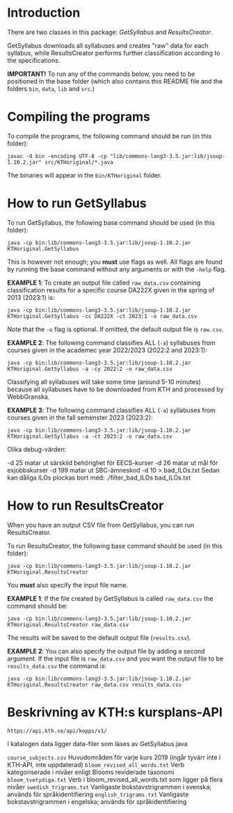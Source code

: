 # Introduction

There are two classes in this package: *GetSyllabus* and *ResultsCreator*.

GetSyllabus downloads all syllabuses and creates "raw" data for each syllabus,
while ResultsCreator performs further classification according to the specifications.

**IMPORTANT!** To run any of the commands below, you need to be positioned in the base folder
(which also contains this README file and the folders `bin`, `data`, `lib` and `src`.)



# Compiling the programs

To compile the programs, the following command should be run (in this folder):

```javac -d bin -encoding UTF-8 -cp "lib/commons-lang3-3.5.jar:lib/jsoup-1.10.2.jar" src/KTHoriginal/*.java```

The binaries will appear in the `bin/KTHoriginal` folder.



# How to run GetSyllabus

To run GetSyllabus, the following base command should be used (in this folder):

```java -cp bin:lib/commons-lang3-3.5.jar:lib/jsoup-1.10.2.jar KTHoriginal.GetSyllabus```

This is however not enough; you **must** use flags as well. All flags are found
by running the base command without any arguments or with the `-help` flag.

**EXAMPLE 1**: To create an output file called `raw_data.csv` containing
classification results for a specific course DA222X given in the spring of 2013 (2023:1) is:

```java -cp bin:lib/commons-lang3-3.5.jar:lib/jsoup-1.10.2.jar KTHoriginal.GetSyllabus -cc DA222X -ct 2023:1 -o raw_data.csv```

Note that the `-o` flag is optional. If omitted, the default output file is `raw.csv`.

**EXAMPLE 2**: The following command classifies ALL (`-a`) syllabuses from courses given in the academec year 2022/2023 (2022:2 and 2023:1):

```java -cp bin:lib/commons-lang3-3.5.jar:lib/jsoup-1.10.2.jar KTHoriginal.GetSyllabus -a -cy 2022:2 -o raw_data.csv```

Classifying all syllabuses will take some time (around 5-10 minutes) because all
syllabuses have to be downloaded from KTH and processed by WebbGranska.

**EXAMPLE 3**: The following command classifies ALL (`-a`) syllabuses from courses given in the fall semenster 2023 (2023:2):

```java -cp bin:lib/commons-lang3-3.5.jar:lib/jsoup-1.10.2.jar KTHoriginal.GetSyllabus -a -ct 2023:2 -o raw_data.csv```

Olika debug-värden:

-d 25 matar ut särskild behörighet för EECS-kurser
-d 26 matar ut mål för exjobbskurser
-d 199 matar ut SBC-ämneskod
-d 10 > bad_ILOs.txt 
Sedan kan dåliga ILOs plockas bort med:
./filter_bad_ILOs bad_ILOs.txt

# How to run ResultsCreator

When you have an output CSV file from GetSyllabus, you can run ResultsCreator.

To run ResultsCreator, the following base command should be used (in this folder):

```java -cp bin:lib/commons-lang3-3.5.jar:lib/jsoup-1.10.2.jar KTHoriginal.ResultsCreator```

You **must** also specify the input file name.

**EXAMPLE 1**: If the file created by GetSyllabus is called `raw_data.csv`
the command should be:

```java -cp bin:lib/commons-lang3-3.5.jar:lib/jsoup-1.10.2.jar KTHoriginal.ResultsCreator raw_data.csv```

The results will be saved to the default output file (`results.csv`).

**EXAMPLE 2**: You can also specify the output file by adding a second argument. If the
input file is `raw_data.csv` and you want the output file to be `results_data.csv`
the command is:

```java -cp bin:lib/commons-lang3-3.5.jar:lib/jsoup-1.10.2.jar KTHoriginal.ResultsCreator raw_data.csv results_data.csv```


# Beskrivning av KTH:s kursplans-API

```https://api.kth.se/api/kopps/v1/```

I katalogen data ligger data-filer som läses av GetSyllabus.java

`course_subjects.csv`          Huvudområden för varje kurs 2019 (ingår tyvärr inte i KTH-API, inte uppdaterad)
`bloom_revised_all_words.txt`  Verb kategoriserade i nivåer enligt Blooms reviderade taxonomi
`bloom_tvetydiga.txt`	       Verb i bloom_revised_all_words.txt som ligger på flera nivåer
`swedish_trigrams.txt`         Vanligaste bokstavstrigrammen i svenska; används för språkidentifiering
`english_trigrams.txt`         Vanligaste bokstavstrigrammen i engelska; används för språkidentifiering
